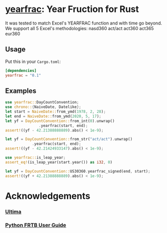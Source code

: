 [yearfrac][docsrs]: Year Fruction for Rust
========================================
[cratesio]: https://crates.io/crates/yearfrac
[docsrs]: https://docs.rs/yearfrac/

It was tested to match Excel's YEARFRAC function and with time go beyond. We support all 5 Excel's methodologies:
nasd360
act/act
act360
act365
eur360

## Usage

Put this in your `Cargo.toml`:

```toml
[dependencies]
yearfrac = "0.1"
```

## Examples

 ```rust
 use yearfrac::DayCountConvention;
 use chrono::{NaiveDate, Datelike};
 let start = NaiveDate::from_ymd(1978, 2, 28);
 let end = NaiveDate::from_ymd(2020, 5, 17);
 let yf = DayCountConvention::from_int(0).unwrap()
                .yearfrac(start, end);
assert!((yf - 42.21388888889).abs() < 1e-9);
 
 let yf = DayCountConvention::from_str("act/act").unwrap()
             .yearfrac(start, end);
 assert!((yf - 42.21424933147).abs() < 1e-9);

 use yearfrac::is_leap_year;
 assert_eq!(is_leap_year(start.year()) as i32, 0)

 let yf = DayCountConvention::US30360.yearfrac_signed(end, start);
 assert!((yf + 42.21388888889).abs() < 1e-9);
 ```

 # Acknowledgements
 
 ### [Ultima](https://ultimabi.uk/) 
 ### [Python FRTB User Guide](https://ultimabi.uk/frtb-book) 
